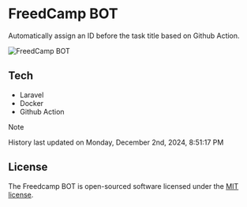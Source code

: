 # FreedCamp BOT

Automatically assign an ID before the task title based on Github Action.

![FreedCamp BOT](https://repository-images.githubusercontent.com/737932867/7d34798b-2680-471c-b089-a78a718d3d6a)

## Tech

- Laravel
- Docker
- Github Action

> [!NOTE]  
> History last updated on Monday, December 2nd, 2024, 8:51:17 PM

## License

The Freedcamp BOT is open-sourced software licensed under the [MIT license](https://opensource.org/licenses/MIT).
